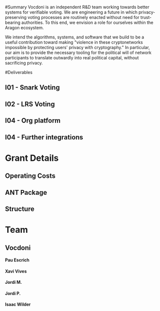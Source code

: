 #Summary
Vocdoni is an independent R&D team working towards better systems for verifiable voting. We are engineering a future in which privacy-preserving voting processes are routinely enacted without need for trust-bearing authorities. To this end, we envision a role for ourselves within the Aragon ecosystem. 

We intend the algorithms, systems, and software that we build to be a useful contribution toward making "violence in these cryptonetworks impossible by protecting users' privacy with cryptography." In particular, our aim is to provide the necessary tooling for the political will of network participants to translate outwardly into real political capital, without sacrificing privacy.

#Deliverables
## I01 - Snark Voting
## I02 - LRS Voting
## I04 - Org platform
## I04 - Further integrations

# Grant Details
## Operating Costs
## ANT Package
## Structure

# Team
## Vocdoni
#### Pau Escrich
#### Xavi Vives
#### Jordi M.
#### Jordi P.
#### Isaac Wilder
